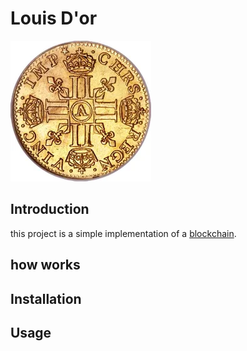 # Louis D'or
![Louis d'or](assets/picture/ld.png)

## Introduction
this project is a simple implementation of a [blockchain](https://en.wikipedia.org/wiki/Blockchain).


## how works

## Installation


## Usage

